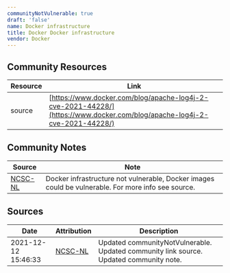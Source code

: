 ```yaml
---
communityNotVulnerable: true
draft: 'false'
name: Docker infrastructure
title: Docker Docker infrastructure
vendor: Docker
---
```



## Community Resources
| Resource | Link |
| --- | --- |
| source | [https://www.docker.com/blog/apache-log4j-2-cve-2021-44228/](https://www.docker.com/blog/apache-log4j-2-cve-2021-44228/) |

## Community Notes
| Source | Note |
| --- | --- |
| [NCSC-NL](https://github.com/NCSC-NL/log4shell/blob/main/software/README.md) | Docker infrastructure not vulnerable, Docker images could be vulnerable. For more info see source. |

## Sources
| Date | Attribution | Description |
| --- | --- | --- |
| 2021-12-12 15:46:33 | [NCSC-NL](https://github.com/NCSC-NL/log4shell/blob/main/software/README.md) | Updated communityNotVulnerable. Updated community link source. Updated community note.  |
